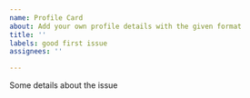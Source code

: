 ```yaml
---
name: Profile Card
about: Add your own profile details with the given format
title: ''
labels: good first issue
assignees: ''

---
```


Some details about the issue
